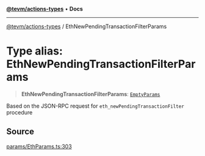 [**@tevm/actions-types**](../README.md) • **Docs**

***

[@tevm/actions-types](../globals.md) / EthNewPendingTransactionFilterParams

# Type alias: EthNewPendingTransactionFilterParams

> **EthNewPendingTransactionFilterParams**: [`EmptyParams`](EmptyParams.md)

Based on the JSON-RPC request for `eth_newPendingTransactionFilter` procedure

## Source

[params/EthParams.ts:303](https://github.com/evmts/tevm-monorepo/blob/main/packages/actions-types/src/params/EthParams.ts#L303)

